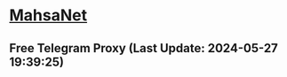 
# [MahsaNet](https://t.me/mahsa_net)
## Free Telegram Proxy (Last Update: 2024-05-27 19:39:25)

    